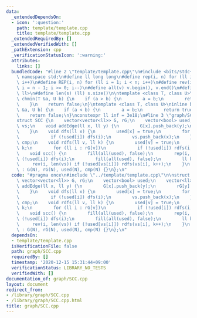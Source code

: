 ```yaml
---
data:
  _extendedDependsOn:
  - icon: ':question:'
    path: template/template.cpp
    title: template/template.cpp
  _extendedRequiredBy: []
  _extendedVerifiedWith: []
  _pathExtension: cpp
  _verificationStatusIcon: ':warning:'
  attributes:
    links: []
  bundledCode: "#line 2 \"template/template.cpp\"\n#include <bits/stdc++.h>\nusing\
    \ namespace std;\n#define ll long long\n#define rep(i, n) for (ll i = 0; i < n;\
    \ i++)\n#define REP(i, n) for (ll i = 1; i < n; i++)\n#define rev(i, n) for (ll\
    \ i = n - 1; i >= 0; i--)\n#define all(v) v.begin(), v.end()\n#define P pair<ll,\
    \ ll>\n#define len(s) (ll) s.size()\n\ntemplate <class T, class U>\ninline bool\
    \ chmin(T &a, U b) {\n    if (a > b) {\n        a = b;\n        return true;\n\
    \    }\n    return false;\n}\ntemplate <class T, class U>\ninline bool chmax(T\
    \ &a, U b) {\n    if (a < b) {\n        a = b;\n        return true;\n    }\n\
    \    return false;\n}\nconstexpr ll inf = 3e18;\n#line 3 \"graph/SCC.cpp\"\n\n\
    struct SCC {\n    vector<vector<ll>> G, rG;\n    vector<bool> used;\n    vector<ll>\
    \ vs;\n    void addEdge(ll x, ll y) {\n        G[x].push_back(y);\n        rG[y].push_back(x);\n\
    \    }\n    void dfs(ll x) {\n        used[x] = true;\n        for (ll i : G[x])\n\
    \            if (!used[i]) dfs(i);\n        vs.push_back(x);\n    }\n    vector<ll>\
    \ cmp;\n    void rdfs(ll v, ll k) {\n        used[v] = true;\n        cmp[v] =\
    \ k;\n        for (ll i : rG[v])\n            if (!used[i]) rdfs(i, k);\n    }\n\
    \    void scc() {\n        fill(all(used), false);\n        rep(i, len(G)) if\
    \ (!used[i]) dfs(i);\n        fill(all(used), false);\n        ll k = 0;\n   \
    \     rev(i, len(vs)) if (!used[vs[i]]) rdfs(vs[i], k++);\n    }\n    SCC(ll N)\
    \ : G(N), rG(N), used(N), cmp(N) {}\n};\n"
  code: "#pragma once\n#include \"../template/template.cpp\"\n\nstruct SCC {\n   \
    \ vector<vector<ll>> G, rG;\n    vector<bool> used;\n    vector<ll> vs;\n    void\
    \ addEdge(ll x, ll y) {\n        G[x].push_back(y);\n        rG[y].push_back(x);\n\
    \    }\n    void dfs(ll x) {\n        used[x] = true;\n        for (ll i : G[x])\n\
    \            if (!used[i]) dfs(i);\n        vs.push_back(x);\n    }\n    vector<ll>\
    \ cmp;\n    void rdfs(ll v, ll k) {\n        used[v] = true;\n        cmp[v] =\
    \ k;\n        for (ll i : rG[v])\n            if (!used[i]) rdfs(i, k);\n    }\n\
    \    void scc() {\n        fill(all(used), false);\n        rep(i, len(G)) if\
    \ (!used[i]) dfs(i);\n        fill(all(used), false);\n        ll k = 0;\n   \
    \     rev(i, len(vs)) if (!used[vs[i]]) rdfs(vs[i], k++);\n    }\n    SCC(ll N)\
    \ : G(N), rG(N), used(N), cmp(N) {}\n};\n"
  dependsOn:
  - template/template.cpp
  isVerificationFile: false
  path: graph/SCC.cpp
  requiredBy: []
  timestamp: '2020-12-15 15:31:44+09:00'
  verificationStatus: LIBRARY_NO_TESTS
  verifiedWith: []
documentation_of: graph/SCC.cpp
layout: document
redirect_from:
- /library/graph/SCC.cpp
- /library/graph/SCC.cpp.html
title: graph/SCC.cpp
---
```

